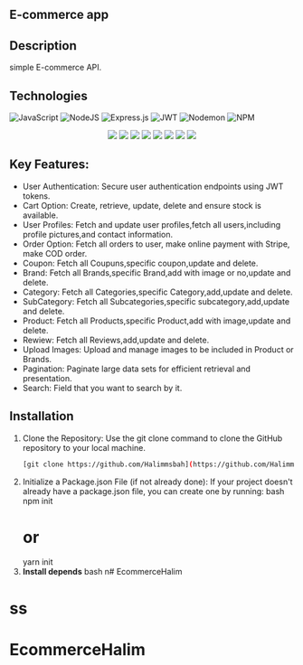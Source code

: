 ## E-commerce app
## Description
   simple E-commerce API.
## Technologies

<div>
    
  ![JavaScript](https://img.shields.io/badge/javascript-%23323330.svg?style=for-the-badge&logo=javascript&logoColor=%23F7DF1E) ![NodeJS](https://img.shields.io/badge/node.js-6DA55F?style=for-the-badge&logo=node.js&logoColor=white) ![Express.js](https://img.shields.io/badge/express.js-%23404d59.svg?style=for-the-badge&logo=express&logoColor=%2361DAFB) ![JWT](https://img.shields.io/badge/JWT-black?style=for-the-badge&logo=JSON%20web%20tokens) ![Nodemon](https://img.shields.io/badge/NODEMON-%23323330.svg?style=for-the-badge&logo=nodemon&logoColor=%BBDEAD) ![NPM](https://img.shields.io/badge/NPM-%23CB3837.svg?style=for-the-badge&logo=npm&logoColor=white)
  <br>
  <center>
  
  <img src="https://camo.githubusercontent.com/2dbe8dc3b8fa5ac59437c9d8c94323ad3f0052d3ff5ac0e9c258ceb5daba76f8/68747470733a2f2f696d672e736869656c64732e696f2f62616467652f31362e332e312d646f74656e762d726564">
  <img src="https://camo.githubusercontent.com/71fe39e1c67b1793f22d11c188a2cdd86438a84e5635b783ed1d1691f8e1c8d2/68747470733a2f2f696d672e736869656c64732e696f2f62616467652f312e34312e302d636c6f7564696e6172792d626c7565">
  <img src="https://camo.githubusercontent.com/a3ff2a5d02a913cdf673537dea66873aecaf58cb8c770f9225e2d2959712ed6b/68747470733a2f2f696d672e736869656c64732e696f2f62616467652f312e342e352d2d6c74732e312d6d756c7465722d726564">
  <img src="https://camo.githubusercontent.com/e098806c441efac8d7c44cbb0cf5000f113dfc54db28d16bbfcbeddc3ba316ed/68747470733a2f2f696d672e736869656c64732e696f2f62616467652f312e31302e302d6d6f7267616e2d726564">
  <img src="https://camo.githubusercontent.com/b9fe7b2faa1b963c1d1b77ee18a4a7689a0d46d18cf38a48ae464f2a03357eba/68747470733a2f2f696d672e736869656c64732e696f2f62616467652f362e392e342d6e6f64656d61696c65722d726564">
  <img src="https://camo.githubusercontent.com/2aa8d320fc8552d10a9f66e1076360d1f0c9ef2ee5adaea034cd13f68ca1efdc/68747470733a2f2f696d672e736869656c64732e696f2f62616467652f352e312e302d6263727970742d726564">
  <img src="https://camo.githubusercontent.com/f73e41f53709208ed3f07c001ccb103454212e26e6d296fa823e02cde579b205/68747470733a2f2f696d672e736869656c64732e696f2f62616467652f312e322e302d657870726573732d2d6173796e632d2d68616e646c65722d726564">
  <img src="https://camo.githubusercontent.com/bdd58addfeff8b18867ab6606b24bd158319885f8c1918ec13c5786259b6c5ab/68747470733a2f2f696d672e736869656c64732e696f2f62616467652f372e302e312d657870726573732d2d76616c696461746f722d726564">

  </center>
</dev>

## Key Features:

- User Authentication: Secure user authentication endpoints using JWT tokens.
- Cart Option: Create, retrieve, update, delete and ensure stock is available.
- User Profiles: Fetch and update user profiles,fetch all users,including profile pictures,and contact information.
- Order Option: Fetch all orders to user, make online payment with Stripe, make COD order.
- Coupon: Fetch all Coupuns,specific coupon,update and delete.
- Brand: Fetch all Brands,specific Brand,add with image or no,update and delete.
- Category: Fetch all Categories,specific Category,add,update and delete.
- SubCategory: Fetch all Subcategories,specific subcategory,add,update and delete.
- Product: Fetch all Products,specific Product,add with image,update and delete.
- Rewiew: Fetch all Reviews,add,update and delete.
- Upload Images: Upload and manage images to be included in Product or Brands.
- Pagination: Paginate large data sets for efficient retrieval and presentation.
- Search: Field that you want to search by it.

## Installation
1. Clone the Repository:
   Use the git clone command to clone the GitHub repository to your local machine.
   ```bash
   [git clone https://github.com/Halimmsbah](https://github.com/Halimmsbah/EcommerceHalim/)
2. Initialize a Package.json File (if not already done):
   If your project doesn't already have a package.json file, you can create one by running:
   bash
   npm init
   # or
   yarn init
3. **Install depends**
   bash
      n# EcommerceHalim
# ss
# EcommerceHalim
